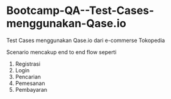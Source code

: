 # Bootcamp-QA--Test-Cases-menggunakan-Qase.io
Test Cases menggunakan Qase.io dari e-commerse Tokopedia

Scenario mencakup end to end flow seperti
1. Registrasi
2. Login
3. Pencarian
4. Pemesanan
5. Pembayaran
